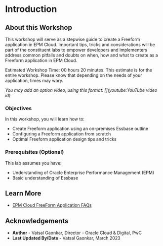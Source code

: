 # Introduction

## About this Workshop

This workshop will serve as a stepwise guide to create a Freeform application in EPM Cloud. Important tips, tricks and considerations will be part of the constituent labs to empower developers and implementers address common pitfalls and doubts on when, how and what to create as a Freeform application in EPM Cloud.

Estimated Workshop Time: 00 hours 20 minutes. This estimate is for the entire workshop. Please know that depending on the needs of your application, times may wary.

*You may add an option video, using this format: [](youtube:YouTube video id)*

  [](youtube:zNKxJjkq0Pw)

### Objectives
In this workshop, you will learn how to:
* Create Freeform application using an on-premises Essbase outline                                                                                                                       
* Configuring a Freeform application from scratch
* Optimal Freeform application design tips and tricks

### Prerequisites (Optional)

This lab assumes you have:
* Understanding of Oracle Enterprise Performance Management (EPM)
* Basic understanding of Essbase

## Learn More

* [EPM Cloud FreeForm Application FAQs](https://docs.oracle.com/en/cloud/saas/planning-budgeting-cloud/pfusa/freeform_apps_faq.html)


## Acknowledgements
* **Author** - Vatsal Gaonkar, Director - Oracle Cloud & Digital, PwC
* **Last Updated By/Date** - Vatsal Gaonkar, March 2023
